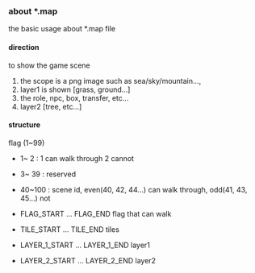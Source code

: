 ### about *.map

the basic usage about *.map file

#### direction 

to show the game scene
1. the scope is a png image such as sea/sky/mountain..., 
2. layer1 is shown [grass, ground...]
3. the role, npc, box, transfer, etc...
4. layer2 [tree, etc...] 


#### structure

flag  (1~99)

-  1~  2       : 1 can walk through 2 cannot
-  3~ 39      : reserved 
- 40~100    : scene id, even(40, 42, 44...) can walk through, odd(41, 43, 45...) not


- FLAG_START ... FLAG_END  flag that can walk 
- TILE_START  ... TILE_END  tiles
- LAYER_1_START  ...  LAYER_1_END  layer1
- LAYER_2_START  ...  LAYER_2_END  layer2



